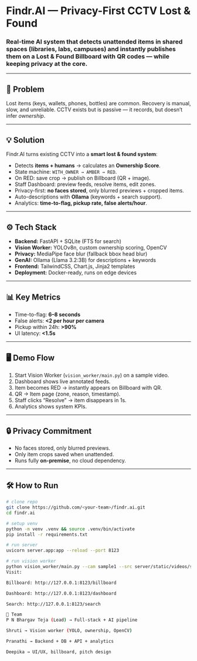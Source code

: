 # Findr.AI — Privacy-First CCTV Lost & Found

### Real-time AI system that detects unattended items in shared spaces (libraries, labs, campuses) and instantly publishes them on a Lost & Found Billboard with QR codes — while keeping privacy at the core.

---

## 🚀 Problem
Lost items (keys, wallets, phones, bottles) are common. Recovery is manual, slow, and unreliable. CCTV exists but is passive — it records, but doesn’t infer *ownership*.

---

## 💡 Solution
Findr.AI turns existing CCTV into a **smart lost & found system**:

- Detects **items + humans** → calculates an **Ownership Score**.
- State machine: `WITH_OWNER → AMBER → RED`.
- On RED: save crop → publish on Billboard (QR + image).
- Staff Dashboard: preview feeds, resolve items, edit zones.
- Privacy-first: **no faces stored**, only blurred previews + cropped items.
- Auto-descriptions with **Ollama** (keywords + search support).
- Analytics: **time-to-flag, pickup rate, false alerts/hour**.

---

## ⚙️ Tech Stack
- **Backend:** FastAPI + SQLite (FTS for search)
- **Vision Worker:** YOLOv8n, custom ownership scoring, OpenCV
- **Privacy:** MediaPipe face blur (fallback bbox head blur)
- **GenAI:** Ollama (Llama 3.2:3B) for descriptions + keywords
- **Frontend:** TailwindCSS, Chart.js, Jinja2 templates
- **Deployment:** Docker-ready, runs on edge devices

---

## 📊 Key Metrics
- Time-to-flag: **6–8 seconds**
- False alerts: **<2 per hour per camera**
- Pickup within 24h: **>90%**
- UI latency: **<1.5s**

---

## 🖥️ Demo Flow
1. Start Vision Worker (`vision_worker/main.py`) on a sample video.
2. Dashboard shows live annotated feeds.
3. Item becomes RED → instantly appears on Billboard with QR.
4. QR → Item page (zone, reason, timestamp).
5. Staff clicks “Resolve” → item disappears in 1s.
6. Analytics shows system KPIs.

---

## 🔒 Privacy Commitment
- No faces stored, only blurred previews.
- Only item crops saved when unattended.
- Runs fully **on-premise**, no cloud dependency.

---

## 🛠️ How to Run

```bash
# clone repo
git clone https://github.com/<your-team>/findr.ai.git
cd findr.ai

# setup venv
python -m venv .venv && source .venv/bin/activate
pip install -r requirements.txt

# run server
uvicorn server.app:app --reload --port 8123

# run vision worker
python vision_worker/main.py --cam sample1 --src server/static/videos/sample1.mp4
Visit:

Billboard: http://127.0.0.1:8123/billboard

Dashboard: http://127.0.0.1:8123/dashboard

Search: http://127.0.0.1:8123/search

👥 Team
P N Bhargav Teja (Lead) → Full-stack + AI pipeline

Shruti → Vision worker (YOLO, ownership, OpenCV)

Pranathi → Backend + DB + API + analytics

Deepika → UI/UX, billboard, pitch design
